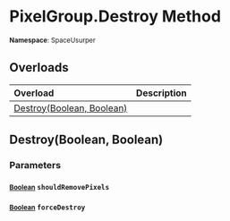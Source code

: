 # PixelGroup.Destroy Method

<small>**Namespace**: SpaceUsurper</small>

## Overloads

<div markdown="1" class="member-table">

| Overload | Description |
| :------- | ----------- |
| [Destroy(Boolean, Boolean)](#Boolean_Boolean_) |  | 

</div>

## Destroy(Boolean, Boolean)
### Parameters
#### <small>[Boolean](https://docs.microsoft.com/en-us/dotnet/api/system.boolean?view=netframework-4.5)</small> `shouldRemovePixels`

#### <small>[Boolean](https://docs.microsoft.com/en-us/dotnet/api/system.boolean?view=netframework-4.5)</small> `forceDestroy`

